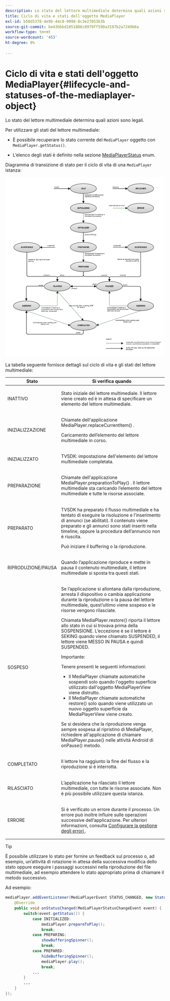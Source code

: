 ```yaml
---
description: Lo stato del lettore multimediale determina quali azioni sono legali.
title: Ciclo di vita e stati dell'oggetto MediaPlayer
exl-id: b50d5378-4e9b-44c0-9098-8c3e27053b3b
source-git-commit: be43bbbd1051886c8979ff590a3197b2a7249b6a
workflow-type: tm+mt
source-wordcount: '453'
ht-degree: 0%

---
```


# Ciclo di vita e stati dell&#39;oggetto MediaPlayer{#lifecycle-and-statuses-of-the-mediaplayer-object}

Lo stato del lettore multimediale determina quali azioni sono legali.

Per utilizzare gli stati del lettore multimediale:

* È possibile recuperare lo stato corrente del `MediaPlayer` oggetto con `MediaPlayer.getStatus()`.

* L’elenco degli stati è definito nella sezione [MediaPlayerStatus](https://help.adobe.com/en_US/primetime/api/psdk/javadoc_2.5/com/adobe/mediacore/MediaPlayerStatus.html) enum.

Diagramma di transizione di stato per il ciclo di vita di una `MediaPlayer` istanza:

<!--<a id="fig_A6425F24C7734DC681D992859D2A6743"></a>-->

![](assets/media_player_statuses.png)

La tabella seguente fornisce dettagli sul ciclo di vita e gli stati del lettore multimediale:

<table id="table_82757A0043EB4AACA474E6B30326A6B7"> 
 <thead> 
  <tr> 
   <th colname="col1" class="entry"> Stato </th> 
   <th colname="col2" class="entry"> Si verifica quando </th> 
  </tr> 
 </thead>
 <tbody> 
  <tr> 
   <td colname="col1"> INATTIVO </td> 
   <td colname="col2"> <p>Stato iniziale del lettore multimediale. Il lettore viene creato ed è in attesa di specificare un elemento del lettore multimediale. </p> </td> 
  </tr> 
  <tr> 
   <td colname="col1"> INIZIALIZZAZIONE </td> 
   <td colname="col2"> <p>Chiamate dell'applicazione <span class="codeph"> MediaPlayer.replaceCurrentItem() </span>. </p> <p>Caricamento dell’elemento del lettore multimediale in corso. </p> </td> 
  </tr> 
  <tr> 
   <td colname="col1"> INIZIALIZZATO </td> 
   <td colname="col2"> <p>TVSDK: impostazione dell'elemento del lettore multimediale completata. </p> </td> 
  </tr> 
  <tr> 
   <td colname="col1"> PREPARAZIONE </td> 
   <td colname="col2"> <p>Chiamate dell'applicazione <span class="codeph"> MediaPlayer.preparationToPlay() </span>. Il lettore multimediale sta caricando l’elemento del lettore multimediale e tutte le risorse associate. </p> </td> 
  </tr> 
  <tr> 
   <td colname="col1"> PREPARATO </td> 
   <td colname="col2"> <p>TVSDK ha preparato il flusso multimediale e ha tentato di eseguire la risoluzione e l’inserimento di annunci (se abilitati). Il contenuto viene preparato e gli annunci sono stati inseriti nella timeline, oppure la procedura dell’annuncio non è riuscita. </p> <p>Può iniziare il buffering o la riproduzione. </p> </td> 
  </tr> 
  <tr> 
   <td colname="col1"> RIPRODUZIONE/PAUSA </td> 
   <td colname="col2"> <p>Quando l’applicazione riproduce e mette in pausa il contenuto multimediale, il lettore multimediale si sposta tra questi stati. </p> </td> 
  </tr> 
  <tr> 
   <td colname="col1"> SOSPESO </td> 
   <td colname="col2"> <p>Se l’applicazione si allontana dalla riproduzione, arresta il dispositivo o cambia applicazione durante la riproduzione o la pausa del lettore multimediale, quest’ultimo viene sospeso e le risorse vengono rilasciate. </p> <p>Chiamata <span class="codeph"> MediaPlayer.restore() </span> riporta il lettore allo stato in cui si trovava prima della SOSPENSIONE. L’eccezione è se il lettore è SEKING quando viene chiamato SUSPENDED, il lettore viene MESSO IN PAUSA e quindi SUSPENDED. </p> <p>Importante:  <p>Tenere presenti le seguenti informazioni: 
      <ul id="ul_1B21668994D1474AAA0BE839E0D69B00"> 
       <li id="li_08459A3AB03C45588D73FA162C27A56C">Il <span class="codeph"> MediaPlayer </span> chiamate automatiche <span class="codeph"> sospendi </span> solo quando l'oggetto superficie utilizzato dall'oggetto <span class="codeph"> MediaPlayerView </span> viene distrutto. </li> 
       <li id="li_B9926AA2E7B9441490F37D24AE2678A1">Il <span class="codeph"> MediaPlayer </span> chiamate automatiche <span class="codeph"> restore() </span> solo quando viene utilizzato un nuovo oggetto superficie da <span class="codeph"> MediaPlayerView </span> viene creato. </li> 
      </ul> </p> </p> <p>Se si desidera che la riproduzione venga sempre sospesa al ripristino di MediaPlayer, richiedere all'applicazione di chiamare <span class="codeph"> MediaPlayer.pause() </span> nelle attività Android di <span class="codeph"> onPause() </span> metodo. </p> </td> 
  </tr> 
  <tr> 
   <td colname="col1"> COMPLETATO </td> 
   <td colname="col2"> <p>Il lettore ha raggiunto la fine del flusso e la riproduzione si è interrotta. </p> </td> 
  </tr> 
  <tr> 
   <td colname="col1"> RILASCIATO </td> 
   <td colname="col2"> <p>L’applicazione ha rilasciato il lettore multimediale, con tutte le risorse associate. Non è più possibile utilizzare questa istanza. </p> </td> 
  </tr> 
  <tr> 
   <td colname="col1"> ERRORE </td> 
   <td colname="col2"> <p>Si è verificato un errore durante il processo. Un errore può inoltre influire sulle operazioni successive dell’applicazione. Per ulteriori informazioni, consulta <a href="../../../tvsdk-3x-android-prog/android-3x-content-playback-options-android2/android-3x-error-handling-set-up.md" format="dita" scope="local"> Configurare la gestione degli errori </a>. </p> </td> 
  </tr> 
 </tbody> 
</table>

>[!TIP]
>
>È possibile utilizzare lo stato per fornire un feedback sul processo o, ad esempio, un’attività di rotazione in attesa della successiva modifica dello stato oppure eseguire i passaggi successivi nella riproduzione del file multimediale, ad esempio attendere lo stato appropriato prima di chiamare il metodo successivo.

Ad esempio:

```java
mediaPlayer.addEventListener(MediaPlayerEvent STATUS_CHANGED, new StatusChangeEventListener() { 
    @Override  
    public void onStatusChanged(MediaPlayerStatusChangeEvent event) { 
        switch(event.getStatus()) { 
            case INITIALIZED: 
                mediaPlayer.prepareToPlay(); 
                break; 
            case PREPARING: 
                showBufferingSpinner(); 
                break; 
            case PREPARED: 
                hideBufferingSpinner(); 
                mediaPlayer.play(); 
                break; 
            ...                
        } 
        ... 
    } 
}); 
```
